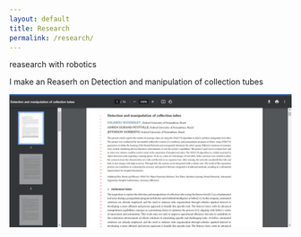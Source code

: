 ```yaml
---
layout: default
title: Research
permalink: /research/
---
```


reasearch with robotics

I make an Reaserh on Detection and manipulation of collection tubes

![Dog website](/assets/imgs/detection.jpeg)
